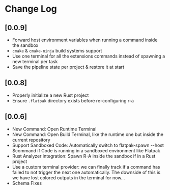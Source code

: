 # Change Log

## [0.0.9]

- Forward host environment variables when running a command inside the sandbox
- `cmake` & `cmake-ninja` build systems support
- Use one terminal for all the extensions commands instead of spawning a new terminal per task
- Save the pipeline state per project & restore it at start

## [0.0.8]

- Properly initialize a new Rust project
- Ensure `.flatpak` directory exists before re-configuring r-a

## [0.0.6]

- New Command: Open Runtime Terminal
- New Command: Open Build Terminal, like the runtime one but inside the current repository
- Support Sandboxed Code: Automatically switch to flatpak-spawn --host $command if Code is running in a sandboxed environment like Flatpak
- Rust Analyzer integration: Spawn R-A inside the sandbox if in a Rust project
- Use a custom terminal provider: we can finally track if a command has failed to not trigger the next one automatically. The downside of this is we have lost colored outputs in the terminal for now...
- Schema Fixes
